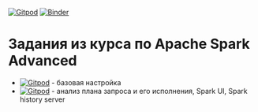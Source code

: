 [![Gitpod](https://img.shields.io/badge/Open%20in%20Gitpod-908a85?logo=gitpod)](https://gitpod.io/#https://github.com/neshkeev/spark-exercises)
[![Binder](https://img.shields.io/badge/%D0%9E%D1%82%D0%BA%D1%80%D1%8B%D1%82%D1%8C%20%D0%B2%20Binder-908a85?logo=jupyter)](https://mybinder.org/v2/gh/neshkeev/spark-exercises/HEAD)

# Задания из курса по Apache Spark Advanced

- [![Gitpod](https://img.shields.io/badge/master-908a85?logo=gitpod)](https://gitpod.io/#https://github.com/neshkeev/spark-exercises) - базовая настройка
- [![Gitpod](https://img.shields.io/badge/01.execution--plan-908a85?logo=gitpod)](https://gitpod.io/#https://github.com/neshkeev/spark-exercises/tree/01.execution-plan) - анализ плана запроса и его исполнения, Spark UI, Spark history server
